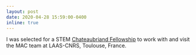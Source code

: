```yaml
---
layout: post
date: 2020-04-28 15:59:00-0400
inline: true
---
```


I was selected for a STEM <a href="https://www.chateaubriand-fellowship.org/">Chateaubriand Fellowship</a> to work with and visit the MAC team at LAAS-CNRS, Toulouse, France.
